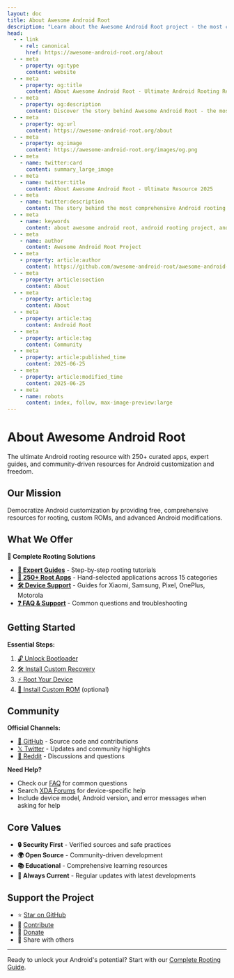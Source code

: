 ```yaml
---
layout: doc
title: About Awesome Android Root
description: "Learn about the Awesome Android Root project - the most comprehensive collection of Android root apps, guides, and resources."
head:
  - - link
    - rel: canonical
      href: https://awesome-android-root.org/about
  - - meta
    - property: og:type
      content: website
  - - meta
    - property: og:title
      content: About Awesome Android Root - Ultimate Android Rooting Resource 2025
  - - meta
    - property: og:description
      content: Discover the story behind Awesome Android Root - the most comprehensive collection of 250+ Android root apps, Magisk modules, and expert rooting guides for 2025.
  - - meta
    - property: og:url
      content: https://awesome-android-root.org/about
  - - meta
    - property: og:image
      content: https://awesome-android-root.org/images/og.png
  - - meta
    - name: twitter:card
      content: summary_large_image
  - - meta
    - name: twitter:title
      content: About Awesome Android Root - Ultimate Resource 2025
  - - meta
    - name: twitter:description
      content: The story behind the most comprehensive Android rooting resource. 250+ apps, expert guides, and community-driven excellence.
  - - meta
    - name: keywords
      content: about awesome android root, android rooting project, android root community, magisk modules collection, android customization resource, open source android, android freedom project, rooting guides 2025
  - - meta
    - name: author
      content: Awesome Android Root Project
  - - meta
    - property: article:author
      content: https://github.com/awesome-android-root/awesome-android-root
  - - meta
    - property: article:section
      content: About
  - - meta
    - property: article:tag
      content: About
  - - meta
    - property: article:tag
      content: Android Root
  - - meta
    - property: article:tag
      content: Community
  - - meta
    - property: article:published_time
      content: 2025-06-25
  - - meta
    - property: article:modified_time
      content: 2025-06-25
  - - meta
    - name: robots
      content: index, follow, max-image-preview:large
---
```


# About Awesome Android Root

The ultimate Android rooting resource with 250+ curated apps, expert guides, and community-driven resources for Android customization and freedom.

## Our Mission

Democratize Android customization by providing free, comprehensive resources for rooting, custom ROMs, and advanced Android modifications.

## What We Offer

**🔧 Complete Rooting Solutions**
- **[📖 Expert Guides](./android-root-guides/index.md)** - Step-by-step rooting tutorials
- **[📱 250+ Root Apps](/)** - Hand-selected applications across 15 categories
- **[🛠️ Device Support](./android-root-guides/)** - Guides for Xiaomi, Samsung, Pixel, OnePlus, Motorola
- **[❓ FAQ & Support](./faqs.md)** - Common questions and troubleshooting

## Getting Started

**Essential Steps:**
1. [🔓 Unlock Bootloader](./android-root-guides/how-to-unlock-bootloader.md)
2. [🛠️ Install Custom Recovery](./android-root-guides/how-to-install-custom-recovery.md)
3. [⚡ Root Your Device](./android-root-guides/index.md)
4. [🌟 Install Custom ROM](./android-root-guides/custom-rom-installation.md) (optional)

## Community

**Official Channels:**
- [📱 GitHub](https://github.com/awesome-android-root/awesome-android-root) - Source code and contributions
- [𝕏 Twitter](https://x.com/awsm_and_root) - Updates and community highlights
- [💬 Reddit](https://reddit.com/r/AwesomeAndroidRoot) - Discussions and questions

**Need Help?**
- Check our [FAQ](./faqs.md) for common questions
- Search [XDA Forums](https://forum.xda-developers.com/) for device-specific help
- Include device model, Android version, and error messages when asking for help

## Core Values

- **🔒 Security First** - Verified sources and safe practices
- **🌍 Open Source** - Community-driven development
- **📚 Educational** - Comprehensive learning resources
- **🔄 Always Current** - Regular updates with latest developments

## Support the Project

- ⭐ [Star on GitHub](https://github.com/awesome-android-root/awesome-android-root)
- 📝 [Contribute](https://github.com/awesome-android-root/awesome-android-root/blob/main/CONTRIBUTING.md)
- 💝 [Donate](https://opencollective.com/awesome-android-root-official)
- 🔄 Share with others

---

Ready to unlock your Android's potential? Start with our [Complete Rooting Guide](./android-root-guides/index.md).
